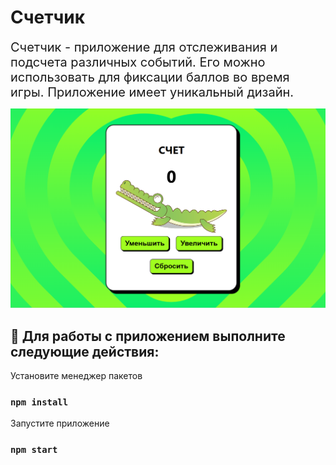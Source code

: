 # Счетчик
<span style="font-size:20px;">Счетчик - приложение для отслеживания и подсчета различных событий. Его можно использовать для фиксации баллов во время игры. 
Приложение имеет уникальный дизайн.</span>

![image](src/images/project.png)


## 🚀 Для работы с приложением выполните следующие действия:

Установите менеджер пакетов

### `npm install`

Запустите приложение

### `npm start`